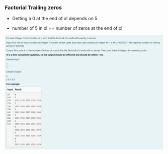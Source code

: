 ### Factorial Trailing zeros

- Getting a 0 at the end of x! depends on 5

- number of 5 in x! == number of zeros at the end of x!

![Alt text](./Questions/Trailing_zeros_Factorial.png)
